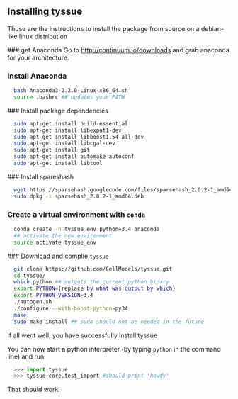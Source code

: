 ## Installing tyssue

Those are the instructions to install the package from source on a debian-like linux distribution


### get Anaconda
Go to http://continuum.io/downloads and grab anaconda for your architecture.

### Install Anaconda

```bash
  bash Anaconda3-2.2.0-Linux-x86_64.sh
  source .bashrc ## updates your PATH
```

### Install package dependencies

```bash
  sudo apt-get install build-essential
  sudo apt-get install libexpat1-dev
  sudo apt-get install libboost1.54-all-dev
  sudo apt-get install libcgal-dev
  sudo apt-get install git
  sudo apt-get install automake autoconf
  sudo apt-get install libtool
```

### Install spareshash

```bash
  wget https://sparsehash.googlecode.com/files/sparsehash_2.0.2-1_amd64.deb
  sudo dpkg -i sparsehash_2.0.2-1_amd64.deb
```

### Create a virtual environment with `conda`

```bash
  conda create -n tyssue_env python=3.4 anaconda
  ## activate the new environment
  source activate tyssue_env
```

### Download and complie `tyssue`

```bash
  git clone https://github.com/CellModels/tyssue.git
  cd tyssue/
  which python ## outputs the current python binary
  export PYTHON={replace by what was output by which}
  export PYTHON_VERSION=3.4
  ./autogen.sh
  ./configure --with-boost-python=py34
  make
  sudo make install ## sudo should not be needed in the future
```

If all went well, you have successfully install tyssue

You can now start a python interpreter (by typing `python` in the command line) and run:

```python
  >>> import tyssue
  >>> tyssue.core.test_import #should print 'howdy'
```

That should work!
